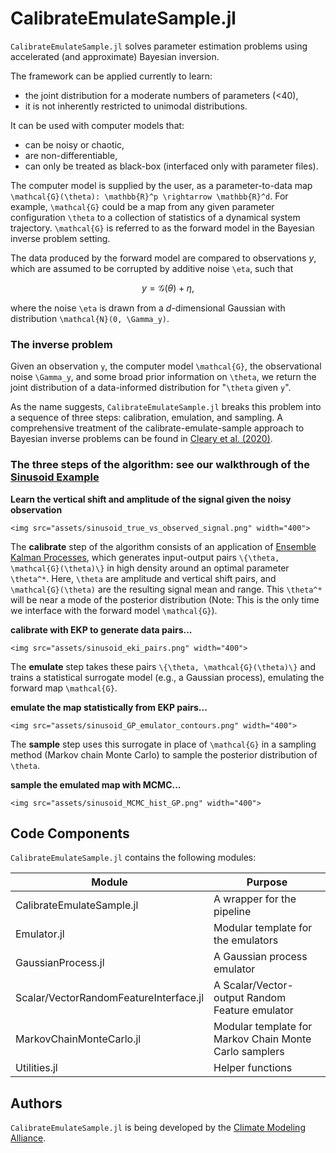 # CalibrateEmulateSample.jl

`CalibrateEmulateSample.jl` solves parameter estimation problems using accelerated (and approximate) Bayesian inversion.

The framework can be applied currently to learn:
- the joint distribution for a moderate numbers of parameters (<40),
- it is not inherently restricted to unimodal distributions.

It can be used with computer models that:
- can be noisy or chaotic,
- are non-differentiable,
- can only be treated as black-box (interfaced only with parameter files).

The computer model is supplied by the user, as a parameter-to-data map ``\mathcal{G}(\theta): \mathbb{R}^p \rightarrow \mathbb{R}^d``. For example, ``\mathcal{G}`` could be a map from any given parameter configuration ``\theta`` to a collection of statistics of a dynamical system trajectory. ``\mathcal{G}`` is referred to as the forward model in the Bayesian inverse problem setting.

The data produced by the forward model are compared to observations $y$, which are assumed to be corrupted by additive noise ``\eta``, such that
```math
y = \mathcal{G}(\theta) + \eta,
```
where the noise ``\eta`` is drawn from a $d$-dimensional Gaussian with distribution ``\mathcal{N}(0, \Gamma_y)``.

### The inverse problem

Given an observation ``y``, the computer model ``\mathcal{G}``, the observational noise ``\Gamma_y``, and some broad prior information on ``\theta``, we return the joint distribution of a data-informed distribution for "``\theta`` given ``y``".
 
As the name suggests, `CalibrateEmulateSample.jl` breaks this problem into a sequence of three steps: calibration, emulation, and sampling. A comprehensive treatment of the calibrate-emulate-sample approach to Bayesian inverse problems can be found in [Cleary et al. (2020)](https://arxiv.org/pdf/2001.03689.pdf).

### The three steps of the algorithm: see our walkthrough of the [Sinusoid Example](@ref)

**Learn the vertical shift and amplitude of the signal given the noisy observation**
```@raw html
<img src="assets/sinusoid_true_vs_observed_signal.png" width="400">
```

The **calibrate** step of the algorithm consists of an application of [Ensemble Kalman Processes](https://github.com/CliMA/EnsembleKalmanProcesses.jl), which generates input-output pairs ``\{\theta, \mathcal{G}(\theta)\}`` in high density around an optimal parameter ``\theta^*``. Here, ``\theta`` are amplitude and vertical shift pairs, and ``\mathcal{G}(\theta)`` are the resulting signal mean and range. This ``\theta^*`` will be near a mode of the posterior distribution (Note: This is the only time we interface with the forward model ``\mathcal{G}``).

**calibrate with EKP to generate data pairs...**
```@raw html
<img src="assets/sinusoid_eki_pairs.png" width="400">
```

The **emulate** step takes these pairs ``\{\theta, \mathcal{G}(\theta)\}`` and trains a statistical surrogate model (e.g., a Gaussian process), emulating the forward map ``\mathcal{G}``.

**emulate the map statistically from EKP pairs...** 
```@raw html
<img src="assets/sinusoid_GP_emulator_contours.png" width="400">
```
The **sample** step uses this surrogate in place of ``\mathcal{G}`` in a sampling method (Markov chain Monte Carlo) to sample the posterior distribution of ``\theta``.

**sample the emulated map with MCMC...**
```@raw html
<img src="assets/sinusoid_MCMC_hist_GP.png" width="400">
```

## Code Components

`CalibrateEmulateSample.jl` contains the following modules:

Module                                 | Purpose
---------------------------------------|--------------------------------------------------------
CalibrateEmulateSample.jl              | A wrapper for the pipeline
Emulator.jl                            | Modular template for the emulators
GaussianProcess.jl                     | A Gaussian process emulator
Scalar/VectorRandomFeatureInterface.jl | A Scalar/Vector-output Random Feature emulator 
MarkovChainMonteCarlo.jl               | Modular template for Markov Chain Monte Carlo samplers
Utilities.jl                           | Helper functions


## Authors

`CalibrateEmulateSample.jl` is being developed by the [Climate Modeling
Alliance](https://clima.caltech.edu).